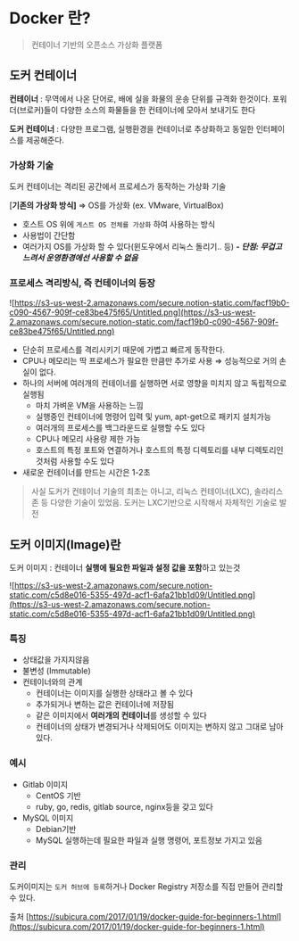 # Docker 란?

> 컨테이너 기반의 오픈소스 가상화 플랫폼

## 도커 컨테이너

**컨테이너** : 무역에서 나온 단어로, 배에 실을 화물의 운송 단위를 규격화 한것이다.
포워더(브로커)들이 다양한 소스의 화물들을 한 컨테이너에 모아서 보내기도 한다

**도커 컨테이너** : 다양한 프로그램, 실행환경을 컨테이너로 추상화하고 동일한 인터페이스를 제공해준다.

### 가상화 기술

도커 컨테이너는 격리된 공간에서 프로세스가 동작하는 가상화 기술

[**기존의 가상화 방식]** 
⇒ OS를 가상화 (ex. VMware, VirtualBox)
- 호스트 OS 위에 `게스트 OS 전체를 가상화` 하여 사용하는 방식
- 사용법이 간단함
- 여러가지 OS를 가상화 할 수 있다(윈도우에서 리눅스 돌리기.. 등)
***- 단점: 무겁고 느려서 운영환경에선 사용할 수 없음***

 

### 프로세스 격리방식, 즉 컨테이너의 등장

![https://s3-us-west-2.amazonaws.com/secure.notion-static.com/facf19b0-c090-4567-909f-ce83be475f65/Untitled.png](https://s3-us-west-2.amazonaws.com/secure.notion-static.com/facf19b0-c090-4567-909f-ce83be475f65/Untitled.png)

- 단순히 프로세스를 격리시키기 때문에 가볍고 빠르게 동작한다.
- CPU나 메모리는 딱 프로세스가 필요한 만큼만 추가로 사용 ⇒ 성능적으로 거의 손실이 없다.
- 하나의 서버에 여러개의 컨테이너를 실행하면 서로 영향을 미치지 않고 독립적으로 실행됨
    - 마치 가벼운 VM을 사용하는 느낌
    - 실행중인 컨테이너에 명령어 입력 및 yum, apt-get으로 패키지 설치가능
    - 여러개의 프로세스를 백그라운드로 실행할 수도 있다
    - CPU나 메모리 사용량 제한 가능
    - 호스트의 특정 포트와 연결하거나 호스트의 특정 디렉토리를 내부 디렉토리인 것처럼 사용할 수도 있다
- 새로운 컨테이너를 만드는 시간은 1-2초

> 사실 도커가 컨테이너 기술의 최초는 아니고, 리눅스 컨테이너(LXC), 솔라리스 존 등 다양한 기술이 있었음. 도커는 LXC기반으로 시작해서 자체적인 기술로 발전

## 도커 이미지(Image)란

도커 이미지 : 컨테이너 **실행에 필요한 파일과 설정 값을 포함**하고 있는것

![https://s3-us-west-2.amazonaws.com/secure.notion-static.com/c5d8e016-5355-497d-acf1-6afa21bb1d09/Untitled.png](https://s3-us-west-2.amazonaws.com/secure.notion-static.com/c5d8e016-5355-497d-acf1-6afa21bb1d09/Untitled.png)

### 특징

- 상태값을 가지지않음
- 불변성 (Immutable)
- 컨테이너와의 관계
    - 컨테이너는 이미지를 실행한 상태라고 볼 수 있다
    - 추가되거나 변하는 값은 컨테이너에 저장됨
    - 같은 이미지에서 **여러개의 컨테이너**를 생성할 수 있다
    - 컨테이너의 상태가 변경되거나 삭제되어도 이미지는 변하지 않고 그대로 남아있다.

### 예시

- Gitlab 이미지
    - CentOS 기반
    - ruby, go, redis, gitlab source, nginx등을 갖고 있다
- MySQL 이미지
    - Debian기반
    - MySQL 실행하는데 필요한 파일과 실행 명령어, 포트정보 가지고 있음

### 관리

도커이미지는 `도커 허브에 등록`하거나 Docker Registry 저장소를 직접 만들어 관리할 수 있다.

출처
[https://subicura.com/2017/01/19/docker-guide-for-beginners-1.html](https://subicura.com/2017/01/19/docker-guide-for-beginners-1.html)
